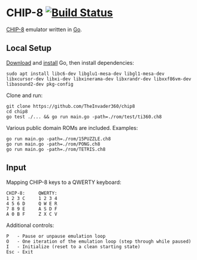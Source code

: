 # CHIP-8 [![Build Status](https://travis-ci.com/TheInvader360/chip8.svg?branch=master)](https://travis-ci.com/TheInvader360/chip8)

[CHIP-8](https://en.wikipedia.org/wiki/CHIP-8) emulator written in [Go](https://golang.org/).


## Local Setup

[Download](https://golang.org/dl) and [install](https://golang.org/doc/install) Go, then install dependencies:

    sudo apt install libc6-dev libglu1-mesa-dev libgl1-mesa-dev libxcursor-dev libxi-dev libxinerama-dev libxrandr-dev libxxf86vm-dev libasound2-dev pkg-config

Clone and run:

    git clone https://github.com/TheInvader360/chip8
    cd chip8
    go test ./... && go run main.go -path=./rom/test/ti360.ch8

Various public domain ROMs are included. Examples:

    go run main.go -path=./rom/15PUZZLE.ch8
    go run main.go -path=./rom/PONG.ch8
    go run main.go -path=./rom/TETRIS.ch8


## Input

Mapping CHIP-8 keys to a QWERTY keyboard:

    CHIP-8:     QWERTY:
    1 2 3 C     1 2 3 4
    4 5 6 D     Q W E R
    7 8 9 E     A S D F
    A 0 B F     Z X C V

Additional controls:

    P   - Pause or unpause emulation loop
    O   - One iteration of the emulation loop (step through while paused)
    I   - Initialize (reset to a clean starting state)
    Esc - Exit

